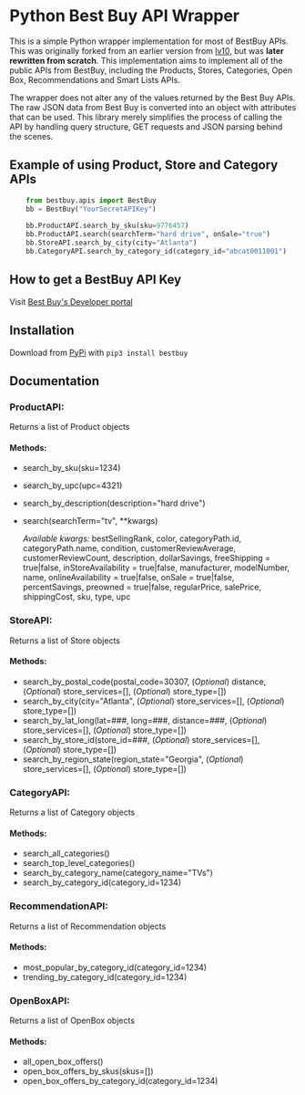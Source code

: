 Python Best Buy API Wrapper
===========================

This is a simple Python wrapper implementation for most of BestBuy APIs. This was originally
forked from an earlier version from [lv10](https://github.com/lv10), but was **later
rewritten from scratch**. This implementation aims to implement all of the public APIs
from BestBuy, including the Products, Stores, Categories, Open Box, Recommendations
and Smart Lists APIs.

The wrapper does not alter any of the values returned by the Best Buy APIs. The raw
JSON data from Best Buy is converted into an object with attributes that can be used.
This library merely simplifies the process of calling the API by handling query structure,
GET requests and JSON parsing behind the scenes.

Example of using Product, Store and Category APIs
--------------------------------

```python
    from bestbuy.apis import BestBuy
    bb = BestBuy("YourSecretAPIKey")
    
    bb.ProductAPI.search_by_sku(sku=9776457)
    bb.ProductAPI.search(searchTerm="hard drive", onSale="true")
    bb.StoreAPI.search_by_city(city="Atlanta")
    bb.CategoryAPI.search_by_category_id(category_id="abcat0011001")
```

How to get a BestBuy API Key
----------------------------

Visit [Best Buy's Developer portal](https://developer.bestbuy.com/)

Installation
---------------------------

Download from [PyPi](https://pypi.org/project/bestbuy/) with ``pip3 install bestbuy``


Documentation
-----------------------------
### ProductAPI:
Returns a list of Product objects
    
#### Methods:
* search_by_sku(sku=1234)
* search_by_upc(upc=4321)
* search_by_description(description="hard drive")
* search(searchTerm="tv", \*\*kwargs)

    *Available kwargs:*
        bestSellingRank,
        color,
        categoryPath.id,
        categoryPath.name,
        condition,
        customerReviewAverage,
        customerReviewCount,
        description,
        dollarSavings,
        freeShipping = true|false,
        inStoreAvailability = true|false,
        manufacturer,
        modelNumber,
        name,
        onlineAvailability = true|false,
        onSale = true|false,
        percentSavings,
        preowned = true|false,
        regularPrice,
        salePrice,
        shippingCost,
        sku,
        type,
        upc


### StoreAPI:
Returns a list of Store objects
    
#### Methods:
* search_by_postal_code(postal_code=30307, (*Optional*) distance, (*Optional*) store_services=[], (*Optional*) store_type=[])
* search_by_city(city="Atlanta", (*Optional*) store_services=[], (*Optional*) store_type=[])
* search_by_lat_long(lat=###, long=###, distance=###, (*Optional*) store_services=[], (*Optional*) store_type=[])
* search_by_store_id(store_id=###, (*Optional*) store_services=[], (*Optional*) store_type=[])
* search_by_region_state(region_state="Georgia", (*Optional*) store_services=[], (*Optional*) store_type=[])
        
        
### CategoryAPI:
Returns a list of Category objects
    
#### Methods:
* search_all_categories()
* search_top_level_categories()
* search_by_category_name(category_name="TVs")
* search_by_category_id(category_id=1234)
        
        
### RecommendationAPI:
Returns a list of Recommendation objects
    
#### Methods:
* most_popular_by_category_id(category_id=1234)
* trending_by_category_id(category_id=1234)
        
        
### OpenBoxAPI:
Returns a list of OpenBox objects
    
#### Methods:
* all_open_box_offers()
* open_box_offers_by_skus(skus=[])
* open_box_offers_by_category_id(category_id=1234)
